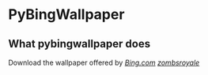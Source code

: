 # PyBingWallpaper

## What pybingwallpaper does

Download the wallpaper offered by [*Bing.com*](https://www.bing.com) [*zombsroyale*](https://zombsroyale.io/user/login/google?csrf=3m8l10C2BdWkGKb8)
